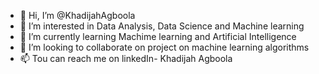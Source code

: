 - 👋 Hi, I’m @KhadijahAgboola
- 👀 I’m interested in Data Analysis, Data Science and Machine learning 
- 🌱 I’m currently learning Machime learning and Artificial Intelligence
- 💞️ I’m looking to collaborate on project on machine learning algorithms
- 📫 Tou can reach me on linkedIn- Khadijah Agboola

<!---
KhadijahAgboola/KhadijahAgboola is a ✨ special ✨ repository because its `README.md` (this file) appears on your GitHub profile.
You can click the Preview link to take a look at your changes.
--->
